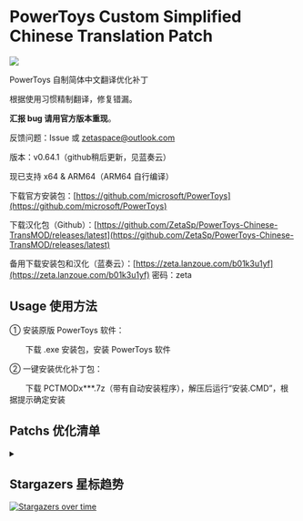 # PowerToys Custom Simplified Chinese Translation Patch

<img src="https://cdn.staticaly.com/gh/ZetaSp/PowerToys-Chinese-TransMOD/master/to.pic/PCTMODx8.topic.png"/>

PowerToys 自制简体中文翻译优化补丁

根据使用习惯精制翻译，修复错漏。

**汇报 bug 请用官方版本重现**。

反馈问题：Issue 或 zetaspace@outlook.com

版本：v0.64.1（github稍后更新，见蓝奏云）

现已支持 x64 & ARM64（ARM64 自行编译）

下载官方安装包：[https://github.com/microsoft/PowerToys](https://github.com/microsoft/PowerToys)

下载汉化包（Github）：[https://github.com/ZetaSp/PowerToys-Chinese-TransMOD/releases/latest](https://github.com/ZetaSp/PowerToys-Chinese-TransMOD/releases/latest)

备用下载安装包和汉化（蓝奏云）：[https://zeta.lanzoue.com/b01k3u1yf](https://zeta.lanzoue.com/b01k3u1yf) 密码：zeta

## Usage 使用方法

① 安装原版 PowerToys 软件：

　　下载 .exe 安装包，安装 PowerToys 软件

② 一键安装优化补丁包：

　　下载 PCTMODx***.7z（带有自动安装程序），解压后运行“安装.CMD”，根据提示确定安装

## Patchs 优化清单
<details><summary></summary>

PowerToys 模块名称：窗口置顶 唤醒工具 取色器 窗口布局 文件增强 图像裁剪器 键盘修改器 鼠标小工具 批量重命名 快速启动器 字母助手 屏幕标尺 快捷键指南 文本提取器 录制工具

PowerToys 通用设置界面、各模块预设及设置界面

PowerToys 入门指南

PowerToys 运行提示、弹框消息、状态栏菜单

Awake 操作界面、状态栏菜单

Color Picker 操作界面

FancyZones 操作界面

File Explorer Preview 操作界面、预览器错误提示

Image Resizer 操作界面、右键菜单

Keyboard Manager 操作界面

Measure Tool 操作界面

PowerRename 操作界面、右键菜单

PowerToys Run 操作界面、一大堆插件（除时区插件）

Shortcut Guide 操作界面、快捷键图片

Video Conference Mute 按键图片、摄像头设备名称
</details>


## Stargazers 星标趋势

[![Stargazers over time](https://starchart.cc/ZetaSp/PowerToys-Chinese-TransMOD.svg)](https://starchart.cc/ZetaSp/PowerToys-Chinese-TransMOD)

